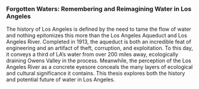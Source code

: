 ### Forgotten Waters: Remembering and Reimagining Water in Los Angeles
The history of Los Angeles is defined by the need to tame the flow of water and nothing epitomizes this more than the Los Angeles Aqueduct and Los Angeles River. Completed in 1913, the aqueduct is both an incredible feat of engineering and an artifact of theft, corruption, and exploitation. To this day, it conveys a third of LA’s water from over 200 miles away, ecologically draining Owens Valley in the process. Meanwhile, the perception of the Los Angeles River as a concrete eyesore conceals the many layers of ecological and cultural significance it contains. This thesis explores both the history and potential future of water in Los Angeles.
